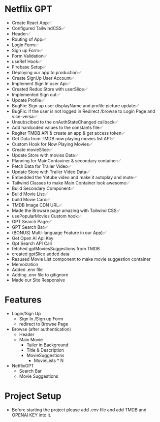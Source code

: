 # Netflix GPT

- Create React App✅
- Configured TailwindCSS✅
- Header✅
- Routing of App✅
- Login Form✅
- Sign up Form✅
- Form Validation✅
- useRef Hook✅
- Firebase Setup✅
- Deploying our app to production✅
- Create SignUp User Account✅
- Implement Sign In user Api✅
- Created Redux Store with userSlice✅
- Implemented Sign out✅
- Update Profile✅
- BugFix: Sign up user displayName and profile picture update✅
- BugFix: if the user is not logged in Redirect /browse to Login Page and vice-versa✅
- Unsubscibed to the onAuthStateChanged callback✅
- Add hardcoded values to the constants file✅
- Regiter TMDB API & create an app & get access token✅
- Get Data from TMDB now playing movies list API✅
- Custom Hook for Now Playing Movies✅
- Create movieSlice✅
- Update Store with movies Data✅
- Planning for MainContauiner & secondary container✅
- Fetch Data for Trailer Video✅
- Update Store with Trailer Video Data✅
- Embedded the Yotube video and make it autoplay and mute✅
- Tailwind Classes to make Main Container look awesome✅
- Build Secondary Component✅
- Build Movie List✅
- build Movie Card✅
- TMDB Image CDN URL✅
- Made the Browsre page amazing with Tailwind CSS✅
- usePopularMovies Custom hook✅
- GPT Search Page✅
- GPT Search Bar✅
- (BONUS) Multi-language Feature in our App)✅
- Get Open AI Api Key
- Gpt Search API Call
- fetched gptMoviesSuggestions from TMDB
- created gptSlice added data
- Resused Movie List component to make movie suggestion container
- Memoization
- Added .env file
- Adding .env file to gitignore
- Made our Site Responsive

# Features

- Login/Sign Up
  - Sign In /Sign up Form
  - redirect to Browse Page
- Browse (after authentication)
  - Header
  - Main Movie
    - Tailer in Background
    - Title & Description
    - MovieSuggestions
      - MovieLists \* N
- NetflixGPT
  - Search Bar
  - Movie Suggestions

# Project Setup

- Before starting the project please add .env file and add TMDB and OPENAI KEY into it.

